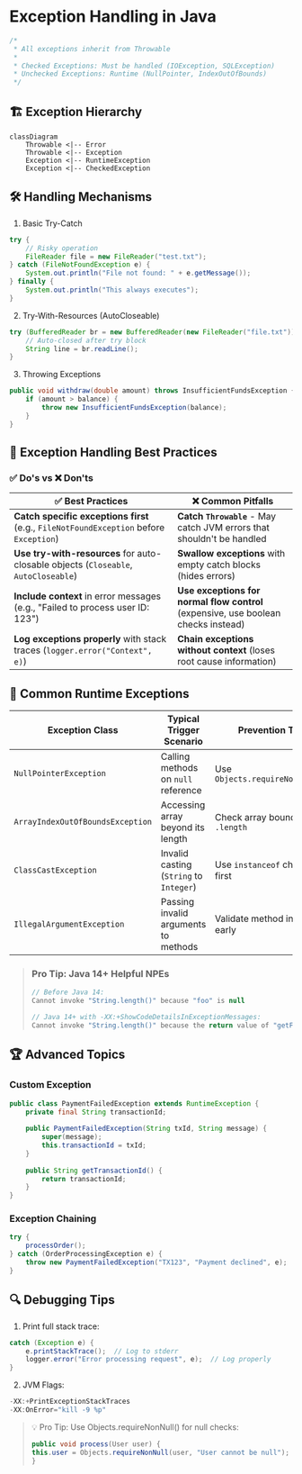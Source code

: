 # Exception Handling in Java

```java
/*
 * All exceptions inherit from Throwable
 * 
 * Checked Exceptions: Must be handled (IOException, SQLException)
 * Unchecked Exceptions: Runtime (NullPointer, IndexOutOfBounds)
 */
```

## 🏗️ Exception Hierarchy

```mermaid
classDiagram
    Throwable <|-- Error
    Throwable <|-- Exception
    Exception <|-- RuntimeException
    Exception <|-- CheckedException
```

## 🛠️ Handling Mechanisms

1. Basic Try-Catch
```java
try {
    // Risky operation
    FileReader file = new FileReader("test.txt");
} catch (FileNotFoundException e) {
    System.out.println("File not found: " + e.getMessage());
} finally {
    System.out.println("This always executes");
}
```

2. Try-With-Resources (AutoCloseable)
```java
try (BufferedReader br = new BufferedReader(new FileReader("file.txt"))) {
    // Auto-closed after try block
    String line = br.readLine();
}
```

3. Throwing Exceptions
```java
public void withdraw(double amount) throws InsufficientFundsException {
    if (amount > balance) {
        throw new InsufficientFundsException(balance);
    }
}
```

## 📝 Exception Handling Best Practices

### ✅ Do's vs ❌ Don'ts

| ✅ Best Practices          | ❌ Common Pitfalls         |
|---------------------------|---------------------------|
| **Catch specific exceptions first** (e.g., `FileNotFoundException` before `Exception`) | **Catch `Throwable`** - May catch JVM errors that shouldn't be handled |
| **Use try-with-resources** for auto-closable objects (`Closeable`, `AutoCloseable`) | **Swallow exceptions** with empty catch blocks (hides errors) |
| **Include context** in error messages (e.g., "Failed to process user ID: 123") | **Use exceptions for normal flow control** (expensive, use boolean checks instead) |
| **Log exceptions properly** with stack traces (`logger.error("Context", e)`) | **Chain exceptions without context** (loses root cause information) |

## 🚨 Common Runtime Exceptions

| Exception Class                 | Typical Trigger Scenario                  | Prevention Tip                     |
|---------------------------------|------------------------------------------|------------------------------------|
| `NullPointerException`          | Calling methods on `null` reference       | Use `Objects.requireNonNull()`     |
| `ArrayIndexOutOfBoundsException`| Accessing array beyond its length         | Check array bounds with `.length`  |
| `ClassCastException`            | Invalid casting (`String` to `Integer`)   | Use `instanceof` checks first      |
| `IllegalArgumentException`     | Passing invalid arguments to methods      | Validate method inputs early       |


>### Pro Tip: Java 14+ Helpful NPEs
>```java
>// Before Java 14:
>Cannot invoke "String.length()" because "foo" is null
>
>// Java 14+ with -XX:+ShowCodeDetailsInExceptionMessages:
>Cannot invoke "String.length()" because the return value of "getFoo()" is null
>```

## 🏆 Advanced Topics

### Custom Exception
```java
public class PaymentFailedException extends RuntimeException {
    private final String transactionId;
    
    public PaymentFailedException(String txId, String message) {
        super(message);
        this.transactionId = txId;
    }
    
    public String getTransactionId() {
        return transactionId;
    }
}
```

### Exception Chaining

```java
try {
    processOrder();
} catch (OrderProcessingException e) {
    throw new PaymentFailedException("TX123", "Payment declined", e);
}
```

## 🔍 Debugging Tips

1. Print full stack trace:
```java
catch (Exception e) {
    e.printStackTrace();  // Log to stderr
    logger.error("Error processing request", e);  // Log properly
}
```

2. JVM Flags:
```java
-XX:+PrintExceptionStackTraces
-XX:OnError="kill -9 %p"
```

>💡 Pro Tip: Use Objects.requireNonNull() for null checks:
> ```java
> public void process(User user) {
> this.user = Objects.requireNonNull(user, "User cannot be null");
> }
>```